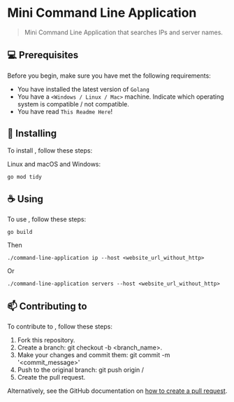 # Mini Command Line Application

> Mini Command Line Application that searches IPs and server names.

## 💻 Prerequisites

Before you begin, make sure you have met the following requirements:

- You have installed the latest version of `Golang`
- You have a `<Windows / Linux / Mac>` machine. Indicate which operating system is compatible / not compatible.
- You have read `This Readme Here`!

## 🚀 Installing <mini-command-line-application>

To install <mini-command-line-application>, follow these steps:

Linux and macOS and Windows:

```
go mod tidy
```

## ☕ Using <mini-command-line-application>
To use <mini-command-line-application>, follow these steps:

```
go build
```

Then

```
./command-line-application ip --host <website_url_without_http>
```

Or

```
./command-line-application servers --host <website_url_without_http>
```

## 📫 Contributing to <mini-command-line-application>
To contribute to <mini-command-line-application>, follow these steps:

1. Fork this repository.
2. Create a branch: git checkout -b <branch_name>.
3. Make your changes and commit them: git commit -m '<commit_message>'
4. Push to the original branch: git push origin <mini-command-line-application> / <location>
5. Create the pull request.

Alternatively, see the GitHub documentation on [how to create a pull request](https://help.github.com/en/github/collaborating-with-issues-and-pull-requests/creating-a-pull-request).

